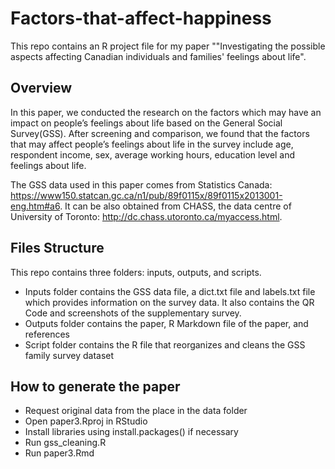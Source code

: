 # Factors-that-affect-happiness
This repo contains an R project file for my paper ""Investigating the possible aspects affecting Canadian individuals and families' feelings about life".

## Overview
In this paper, we conducted the research on the factors which may have an impact on people’s feelings about life based on the General Social Survey(GSS). After screening and comparison, we found that the factors that may affect people’s feelings about life in the survey include age, respondent income, sex, average working hours, education level and feelings about life.

The GSS data used in this paper comes from Statistics Canada: https://www150.statcan.gc.ca/n1/pub/89f0115x/89f0115x2013001-eng.htm#a6.
It can be also obtained from CHASS, the data centre of University of Toronto: http://dc.chass.utoronto.ca/myaccess.html.

## Files Structure
This repo contains three folders: inputs, outputs, and scripts. 

- Inputs folder contains the GSS data file, a dict.txt file and labels.txt file which provides information on the survey data. It also contains the QR Code and screenshots of the supplementary survey.
- Outputs folder contains the paper, R Markdown file of the paper, and references
- Script folder contains the R file that reorganizes and cleans the GSS family survey dataset

## How to generate the paper
- Request original data from the place in the data folder
- Open paper3.Rproj in RStudio
- Install libraries using install.packages() if necessary
- Run gss_cleaning.R
- Run paper3.Rmd
